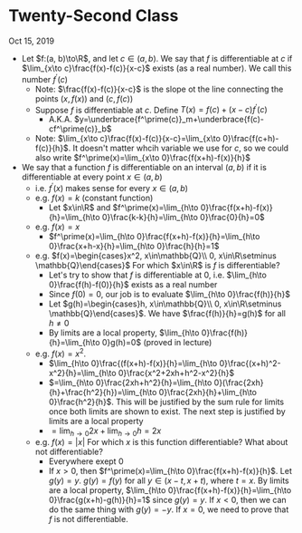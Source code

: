 # Twenty-Second Class
Oct 15, 2019
* Let $f:(a, b)\to\R$, and let $c\in(a, b)$. We say that $f$ is differentiable at $c$ if $\lim_{x\to c}\frac{f(x)-f(c)}{x-c}$ exists (as a real number). We call this number $f^\prime(c)$
  * Note: $\frac{f(x)-f(c)}{x-c}$ is the slope ot the line connecting the points $(x, f(x))$ and $(c, f(c))$
  * Suppose $f$ is differentiable at $c$. Define $T(x)=f(c)+(x-c)f^\prime(c)$
    * A.K.A. $y=\underbrace{f^\prime(c)}_m+\underbrace{f(c)-cf^\prime(c)}_b$
  * Note: $\lim_{x\to c}\frac{f(x)-f(c)}{x-c}=\lim_{x\to 0}\frac{f(c+h)-f(c)}{h}$. It doesn't matter whcih variable we use for $c$, so we could also write $f^\prime(x)=\lim_{x\to 0}\frac{f(x+h)-f(x)}{h}$
* We say that a function $f$ is differentiable on an interval $(a, b)$ if it is differentiable at every point $x\in(a, b)$
  * i.e. $f^\prime(x)$ makes sense for every $x\in(a, b)$
  * e.g. $f(x)=k$ (constant function)
    * Let $x\in\R$ and $f^\prime(x)=\lim_{h\to 0}\frac{f(x+h)-f(x)}{h}=\lim_{h\to 0}\frac{k-k}{h}=\lim_{h\to 0}\frac{0}{h}=0$
  * e.g. $f(x)=x$
    * $f^\prime(x)=\lim_{h\to 0}\frac{f(x+h)-f(x)}{h}=\lim_{h\to 0}\frac{x+h-x}{h}=\lim_{h\to 0}\frac{h}{h}=1$
  * e.g. $f(x)=\begin{cases}x^2, x\in\mathbb{Q}\\ 0, x\in\R\setminus \mathbb{Q}\end{cases}$ For which $x\in\R$ is $f$ is differentiable? 
    * Let's try to show that $f$ is differentiable at $0$, i.e. $\lim_{h\to 0}\frac{f(h)-f(0)}{h}$ exists as a real number
    * Since $f(0)=0$, our job is to evaluate $\lim_{h\to 0}\frac{f(h)}{h}$
    * Let $g(h)=\begin{cases}h, x\in\mathbb{Q}\\ 0, x\in\R\setminus \mathbb{Q}\end{cases}$. We have $\frac{f(h)}{h}=g(h)$ for all $h\neq 0$
    * By limits are a local property, $\lim_{h\to 0}\frac{f(h)}{h}=\lim_{h\to 0}g(h)=0$ (proved in lecture)
  * e.g. $f(x)=x^2$. 
    * $\lim_{h\to 0}\frac{(f(x+h)-f(x)}{h}=\lim_{h\to 0}\frac{(x+h)^2-x^2}{h}=\lim_{h\to 0}\frac{x^2+2xh+h^2-x^2}{h}$
    * $=\lim_{h\to 0}\frac{2xh+h^2}{h}=\lim_{h\to 0}(\frac{2xh}{h}+\frac{h^2}{h})=\lim_{h\to 0}\frac{2xh}{h}+\lim_{h\to 0}\frac{h^2}{h}$. This will be justified by the sum rule for limits once both limits are shown to exist. The next step is justified by limits are a local property
    * $=\lim_{h\to 0}2x+\lim_{h\to 0}h=2x$
  * e.g. $f(x)=|x|$ For which $x$ is this function differentiable? What about not differentiable? 
    * Everywhere exept 0
    * If $x>0$, then $f^\prime(x)=\lim_{h\to 0}\frac{f(x+h)-f(x)}{h}$. Let $g(y)=y$. $g(y)=f(y)$ for all $y\in(x-t, x+t)$, where $t=x$. By limits are a local property, $\lim_{h\to 0}\frac{f(x+h)-f(x)}{h}=\lim_{h\to 0}\frac{g(x+h)-g(h)}{h}=1$ since $g(y)=y$. If $x<0$, then we can do the same thing with $g(y)=-y$. If $x=0$, we need to prove that $f$ is not differentiable.  






